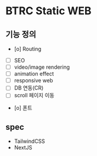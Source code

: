 # BTRC Static WEB

## 기능 정의

- [o] Routing
- [ ] SEO
- [ ] video/image rendering
- [ ] animation effect
- [ ] responsive web
- [ ] DB 연동(CR)
- [ ] scroll 페이지 이동
- [o] 폰트


## spec

- TailwindCSS
- NextJS